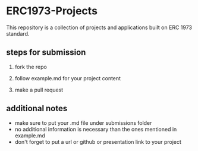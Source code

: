 # ERC1973-Projects

This repository is a collection of projects and applications built on ERC 1973 standard. 


## steps for submission 

1. fork the repo

2. follow example.md for your project content 

3. make a pull request 

## additional notes 

* make sure to put your .md file under submissions folder 
* no additional information is necessary than the ones mentioned in example.md
* don't forget to put a url or github or presentation link to your project 

